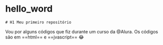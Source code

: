 # hello_word
	# H1 Meu primeiro repositório
Vou por alguns códigos que fiz durante um curso da @Alura. Os códigos são em ==html== e ==jvascript==  :joy:
